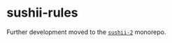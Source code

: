 # sushii-rules

Further development moved to the
[`sushii-2`](https://github.com/sushiibot/sushii-2) monorepo.
